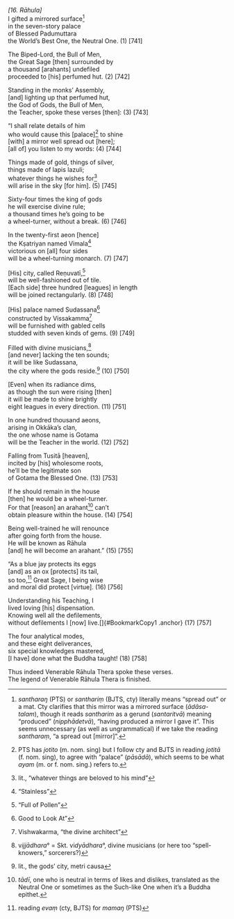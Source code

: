 *\[16. Rāhula\]*  
I gifted a mirrored surface[^1]  
in the seven-story palace  
of Blessed Padumuttara  
the World’s Best One, the Neutral One. (1) \[741\]

The Biped-Lord, the Bull of Men,  
the Great Sage \[then\] surrounded by  
a thousand \[arahants\] undefiled  
proceeded to \[his\] perfumed hut. (2) \[742\]

Standing in the monks’ Assembly,  
\[and\] lighting up that perfumed hut,  
the God of Gods, the Bull of Men,  
the Teacher, spoke these verses \[then\]: (3) \[743\]

“I shall relate details of him  
who would cause this \[palace\][^2] to shine  
\[with\] a mirror well spread out \[here\];  
\[all of\] you listen to my words: (4) \[744\]

Things made of gold, things of silver,  
things made of lapis lazuli;  
whatever things he wishes for[^3]  
will arise in the sky \[for him\]. (5) \[745\]

Sixty-four times the king of gods  
he will exercise divine rule;  
a thousand times he’s going to be  
a wheel-turner, without a break. (6) \[746\]

In the twenty-first aeon \[hence\]  
the Kṣatriyan named Vimala[^4]  
victorious on \[all\] four sides  
will be a wheel-turning monarch. (7) \[747\]

\[His\] city, called Reṇuvatī,[^5]  
will be well-fashioned out of tile.  
\[Each side\] three hundred \[leagues\] in length  
will be joined rectangularly. (8) \[748\]

\[His\] palace named Sudassana[^6]  
constructed by Vissakamma[^7]  
will be furnished with gabled cells  
studded with seven kinds of gems. (9) \[749\]

Filled with divine musicians,[^8]  
\[and never\] lacking the ten sounds;  
it will be like Sudassana,  
the city where the gods reside.[^9] (10) \[750\]

\[Even\] when its radiance dims,  
as though the sun were rising \[then\]  
it will be made to shine brightly  
eight leagues in every direction. (11) \[751\]

In one hundred thousand aeons,  
arising in Okkāka’s clan,  
the one whose name is Gotama  
will be the Teacher in the world. (12) \[752\]

Falling from Tusitā \[heaven\],  
incited by \[his\] wholesome roots,  
he’ll be the legitimate son  
of Gotama the Blessed One. (13) \[753\]

If he should remain in the house  
\[then\] he would be a wheel-turner.  
For that \[reason\] an arahant[^10] can’t  
obtain pleasure within the house. (14) \[754\]

Being well-trained he will renounce  
after going forth from the house.  
He will be known as Rāhula  
\[and\] he will become an arahant.” (15) \[755\]

“As a blue jay protects its eggs  
\[and\] as an ox \[protects\] its tail,  
so too,[^11] Great Sage, I being wise  
and moral did protect \[virtue\]. (16) \[756\]

Understanding his Teaching, I  
lived loving \[his\] dispensation.  
Knowing well all the defilements,  
without defilements I \[now\] live.[]{#BookmarkCopy1 .anchor} (17)
\[757\]

The four analytical modes,  
and these eight deliverances,  
six special knowledges mastered,  
\[I have\] done what the Buddha taught! (18) \[758\]

Thus indeed Venerable Rāhula Thera spoke these verses.  
The legend of Venerable Rāhula Thera is finished.

[^1]: *santharaŋ* (PTS) or *santhariṃ* (BJTS, cty) literally means
    “spread out” or a mat. Cty clarifies that this mirror was a mirrored
    surface (*ādāsa-talam*), though it reads *santharim* as a gerund
    (*santaritvā*) meaning “produced” (*nipphādetvā*), “having produced
    a mirror I gave it”. This seems unnecessary (as well as
    ungrammatical) if we take the reading *santharaṃ*, “a spread out
    \[mirror\]”.

[^2]: PTS has *jotito* (m. nom. sing) but I follow cty and BJTS in
    reading *jotitā* (f. nom. sing), to agree with “palace” (*pāsādā*),
    which seems to be what *ayam* (m. or f. nom. sing.) refers to.

[^3]: lit., “whatever things are beloved to his mind”

[^4]: “Stainless”

[^5]: “Full of Pollen”

[^6]: Good to Look At”

[^7]: Vishwakarma, “the divine architect”

[^8]: v*ijjādhara*° = Skt. vi*dyādhara*°, divine musicians (or here too
    “spell-knowers,” sorcerers?)

[^9]: lit., the gods’ city, metri causa

[^10]: *tādī*, one who is neutral in terms of likes and dislikes,
    translated as the Neutral One or sometimes as the Such-like One when
    it’s a Buddha epithet.

[^11]: reading *evaṃ* (cty, BJTS) for *mamaŋ* (PTS)
